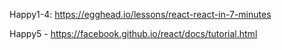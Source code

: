 Happy1-4:  https://egghead.io/lessons/react-react-in-7-minutes

Happy5 - https://facebook.github.io/react/docs/tutorial.html
